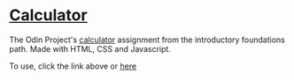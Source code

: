 # [Calculator](https://buddafucofibas.github.io/calculator/)

The Odin Project's [calculator](https://www.theodinproject.com/paths/foundations/courses/foundations/lessons/calculator) assignment from the introductory foundations path. Made with HTML, CSS and Javascript.

To use, click the link above or [here](https://buddafucofibas.github.io/calculator/)
